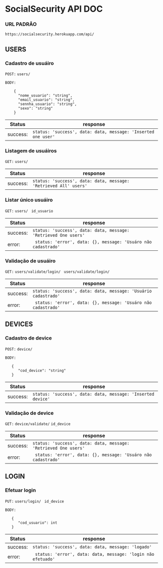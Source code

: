 # SocialSecurity API DOC

### URL PADRÃO
```
https://socialsecurity.herokuapp.com/api/
```



## USERS

### Cadastro de usuáiro
``` POST: ``` ```users/ ``` 

``` BODY: ``` 
```console
    {
      "nome_usuario": "string",
      "email_usuario": "string",
      "sennha_usuario": "string",
      "sexo": "string"
    }
```

| Status   | response |
| -------- | ----------- |
| success: | ```status: 'success', data: data, message: 'Inserted one user' ```|    

 
### Listagem de usuáiros
``` GET: ``` ```users/ ```

| Status   | response |
| -------- | ----------- |
| success: | ```status: 'success', data: data, message: 'Retrieved All' users' ```|    


### Listar único usuáiro
``` GET: ``` ```users/ ``` ```id_usuario ```

| Status   | response |
| -------- | ----------- |
| success: | ```status: 'success', data: data, message: 'Retrieved One users' ```|    
| error: | ``` status: 'error', data: {}, message: 'Usuáro não cadastrado'``` |


### Validação de usuáiro
``` GET: ``` ```users/validate/login/ ``` ```users/validate/login/ ```

| Status   | response |
| -------- | ----------- |
| success: | ```status: 'success', data: data, message: 'Usuário cadastrado' ```|    
| error: | ``` status: 'error', data: {}, message: 'Usuáro não cadastrado'``` |



## DEVICES

### Cadastro de device
``` POST: ``` ```device/ ``` 

``` BODY: ``` 
```console
   {
      "cod_device": "string"
   }
```

| Status   | response |
| -------- | ----------- |
| success: | ```status: 'success', data: data, message: 'Inserted device' ```|    


### Validação de device
``` GET: ``` ```device/validate/``` ```id_device ```

| Status   | response |
| -------- | ----------- |
| success: | ```status: 'success', data: data, message: 'Retrieved One users' ```|    
| error: | ``` status: 'error', data: {}, message: 'Usuáro não cadastrado'``` |



## LOGIN


### Efetuar login
``` PUT: ``` ```users/login/ ``` ```id_device ```

``` BODY: ``` 
```console
   {
      "cod_usuario": int
   }
```

| Status   | response |
| -------- | ----------- |
| success: | ```status: 'success', data: data, message: 'logado' ```|    
| error: | ``` status: 'error', data: data, message: 'login não efetuado'``` |
